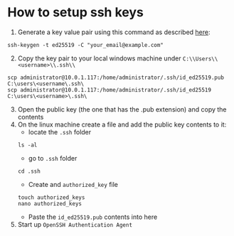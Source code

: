 # How to setup ssh keys

1. Generate a key value pair using this command as described [here](https://docs.github.com/en/authentication/connecting-to-github-with-ssh/generating-a-new-ssh-key-and-adding-it-to-the-ssh-agent):
```
ssh-keygen -t ed25519 -C "your_email@example.com"
```

2. Copy the key pair to your local windows machine under `C:\\Users\\<username>\\.ssh\\`
```
scp administrator@10.0.1.117:/home/administrator/.ssh/id_ed25519.pub C:\users\<username\.ssh\
scp administrator@10.0.1.117:/home/administrator/.ssh/id_ed25519 C:\users\<username>\.ssh\
```

3. Open the public key (the one that has the .pub extension) and copy the contents
4. On the linux machine create a file and add the public key contents to it:
   - locate the `.ssh` folder
    ```
    ls -al
    ```
    - go to `.ssh` folder
    ```
    cd .ssh
    ```
    - Create and `authorized_key` file
    ```
    touch authorized_keys
    nano authorized_keys
    ```
    - Paste the `id_ed25519.pub` contents into here
5. Start up `OpenSSH Authentication Agent`